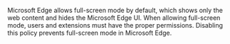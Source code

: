 Microsoft Edge allows full-screen mode by default, which shows only the web content and hides the Microsoft Edge UI. When allowing full-screen mode, users and extensions must have the proper permissions. Disabling this policy prevents full-screen mode in Microsoft Edge. 